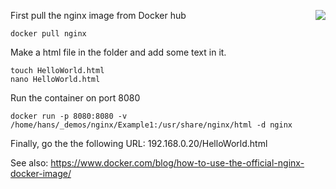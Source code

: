 [<img src="https://avatars0.githubusercontent.com/u/1412239?s=200&v=4" align="right">](http://nginx.org//)

First pull the nginx image from Docker hub
```
docker pull nginx
```

Make a html file in the folder and add some text in it.
```
touch HelloWorld.html
nano HelloWorld.html
```


Run the container on port 8080
```
docker run -p 8080:8080 -v /home/hans/_demos/nginx/Example1:/usr/share/nginx/html -d nginx
```

Finally, go the the following URL: 
192.168.0.20/HelloWorld.html

See also:
https://www.docker.com/blog/how-to-use-the-official-nginx-docker-image/
